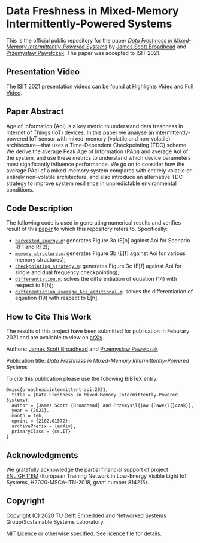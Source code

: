 # Data Freshness in Mixed-Memory Intermittently-Powered Systems

This is the official public repository for the paper [_Data Freshness in Mixed-Memory Intermittently-Powered Systems_](https://arxiv.org/abs/2102.01572) by [James Scott Broadhead](https://jamesbroadhead.com/) and [Przemysław Pawełczak](https://pawelczak.net/). The paper was accepted to ISIT 2021. 


## Presentation Video

The ISIT 2021 presentation videos can be found at [Highlights Video](https://www.youtube.com/watch?v=rk0C7sjEizo) and [Full Video](https://www.youtube.com/watch?v=zaflemi3dKQ).

## Paper Abstract

Age  of  Information  (AoI)  is  a  key  metric  to  understand  data  freshness  in  Internet  of  Things  (IoT)  devices.  In this  paper  we  analyse  an  intermittently-powered  IoT  sensor with  mixed-memory  (volatile  and  non-volatile)  architecture—that  uses  a  Time-Dependent  Checkpointing  (TDC)  scheme.  We derive the average Peak Age of Information (PAoI) and average AoI  of  the  system,  and  use  these  metrics  to  understand  which device  parameters  most  significantly  influence  performance.  We go  on  to  consider  how  the  average  PAoI  of  a  mixed-memory system  compares  with  entirely  volatile  or  entirely  non-volatile architecture,  and  also  introduce  an  alternative  TDC  strategy to   improve   system   resilience   in   unpredictable   environmental conditions.

## Code Description

The following code is used in generating numerical results and verifies result of this [paper](#How-to-Cite-This-Work) to which this repository refers to. Specifically:

* [`harvested_energy.m`](Matlab_Scripts_Data_Freshness_IPD/harvested_energy.m): generates Figure 3a (E[h] against Aoi for Scenario RF1 and RF2);
* [`memory_structure.m`](Matlab_Scripts_Data_Freshness_IPD/memory_structure.m): generates Figure 3b (E[f] against Aoi for various memory structures);
* [`checkpointing_strategy.m`](Matlab_Scripts_Data_Freshness_IPD/checkpointing_strategy.m): generates Figure 3c (E[f] against Aoi for single and dual frequency checkpointing);
* [`differentiation.m`](Matlab_Scripts_Data_Freshness_IPD/differentiation.m): solves the differentiation of equation (14) with respect to E[h];
* [`differentiation_average_Aoi_additional.m`](Matlab_Scripts_Data_Freshness_IPD/differentiation_average_Aoi_additional.m): solves the differentiation of equation (19) with respect to E[h].

## How to Cite This Work

The results of this project have been submitted for publication in Feburary 2021 and are available to view on [arXiv](https://arxiv.org/abs/2102.01572).

Authors: [James Scott Broadhead](https://jamesbroadhead.com/) and [Przemysław Pawełczak](https://pawelczak.net/)

Publication title: _Data Freshness in Mixed-Memory Intermittently-Powered Systems_

To cite this publication please use the following BiBTeX entry.

```
@misc{broadhead:intermittent-aoi:2021,
  title = {Data Freshness in Mixed-Memory Intermittently-Powered Systems},
  author = {James Scott {Broadhead} and Przemys\l{}aw {Pawe\l{}czak}},
  year = {2021},
  month = feb,
  eprint = {2102.01572},
  archivePrefix = {arXiv},
  primaryClass = {cs.IT}
}
```

## Acknowledgments

We gratefully acknowledge the partial financial support of project [ENLIGHT'EM](https://enlightem.eu/) (European Training Network in Low-Energy Visible Light IoT Systems, H2020-MSCA-ITN-2018, grant number 814215).

## Copyright

Copyright (C) 2020 TU Delft Embedded and Networked Systems Group/Sustainable Systems Laboratory.

MIT Licence or otherwise specified. See [licence](https://github.com/TUDSSL/intermittency-aoi/blob/main/LICENSE) file for details.
